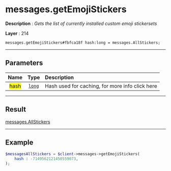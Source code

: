 # messages.getEmojiStickers

**Description** : *Gets the list of currently installed custom emoji stickersets*

**Layer** : 214

```tl
messages.getEmojiStickers#fbfca18f hash:long = messages.AllStickers;
```

---

## Parameters

| Name | Type | Description |
| :---: | :---: | :--- |
| <mark>hash</mark> | [`long`](type/long) | Hash used for caching, for more info click here |

---

## Result

[messages.AllStickers](type/messages.AllStickers)

---

## Example

```php
$messagesAllStickers = $client->messages->getEmojiStickers(
	hash : -7149562121450559073,
);
```